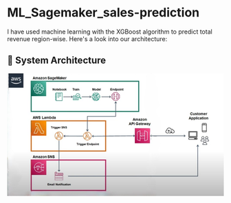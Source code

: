 # ML_Sagemaker_sales-prediction

I have used machine learning with the XGBoost algorithm to predict total revenue region-wise. Here's a look into our architecture:

## 🧩 System Architecture

![Architecture](Architecture.jpeg)

